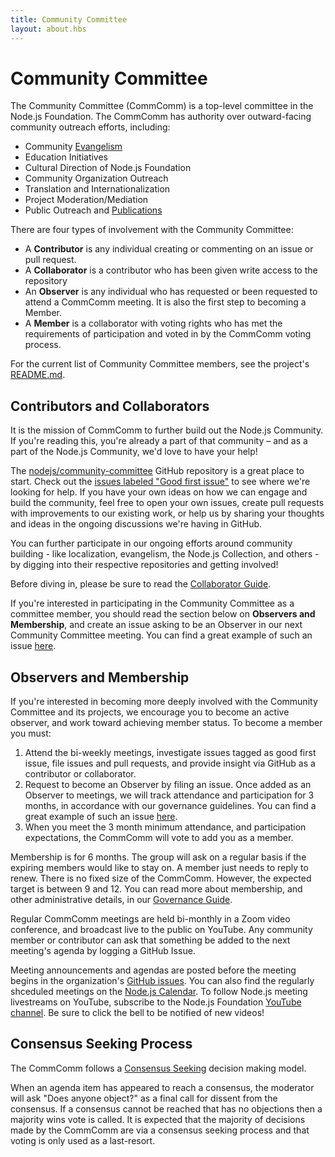 ```yaml
---
title: Community Committee
layout: about.hbs
---
```


# Community Committee

The Community Committee (CommComm) is a top-level committee in the Node.js Foundation. The CommComm has authority over outward-facing community outreach efforts, including:
 - Community [Evangelism](https://github.com/nodejs/evangelism)
 - Education Initiatives
 - Cultural Direction of Node.js Foundation
 - Community Organization Outreach
 - Translation and Internationalization
 - Project Moderation/Mediation
 - Public Outreach and [Publications](https://medium.com/the-node-js-collection)

There are four types of involvement with the Community Committee:

  - A **Contributor** is any individual creating or commenting on an issue or pull request.
  - A **Collaborator** is a contributor who has been given write access to the repository
  - An **Observer** is any individual who has requested or been requested to attend a CommComm meeting. It is also the first step to becoming a Member.
  - A **Member** is a collaborator with voting rights who has met the requirements of participation and voted in by the CommComm voting process.

For the current list of Community Committee members, see the project's [README.md](https://github.com/nodejs/community-committee).

## Contributors and Collaborators

It is the mission of CommComm to further build out the Node.js Community. If you're reading this, you're already a part of that community – and as a part of the Node.js Community, we'd love to have your help!

The [nodejs/community-committee](https://github.com/nodejs/community-committee) GitHub repository is a great place to start. Check out the [issues labeled "Good first issue"](https://github.com/nodejs/community-committee/labels/good%20first%20issue) to see where we're looking for help. If you have your own ideas on how we can engage and build the community, feel free to open your own issues, create pull requests with improvements to our existing work, or help us by sharing your thoughts and ideas in the ongoing discussions we're having in GitHub.

You can further participate in our ongoing efforts around community building - like localization, evangelism, the Node.js Collection, and others - by digging into their respective repositories and getting involved!

Before diving in, please be sure to read the [Collaborator Guide](https://github.com/nodejs/community-committee/blob/master/COLLABORATOR_GUIDE.md).

If you're interested in participating in the Community Committee as a committee member, you should read the section below on **Observers and Membership**, and create an issue asking to be an Observer in our next Community Committee meeting. You can find a great example of such an issue [here](https://github.com/nodejs/community-committee/issues/142).

## Observers and Membership

If you're interested in becoming more deeply involved with the Community Committee and its projects, we encourage you to become an active observer, and work toward achieving member status. To become a member you must:

 1. Attend the bi-weekly meetings, investigate issues tagged as good first issue, file issues and pull requests, and provide insight via GitHub as a contributor or collaborator.
 2. Request to become an Observer by filing an issue. Once added as an Observer to meetings, we will track attendance and participation for 3 months, in accordance with our governance guidelines. You can find a great example of such an issue [here](https://github.com/nodejs/community-committee/issues/142).
 3. When you meet the 3 month minimum attendance, and participation expectations, the CommComm will vote to add you as a member.

Membership is for 6 months. The group will ask on a regular basis if the expiring members would like to stay on. A member just needs to reply to renew. There is no fixed size of the CommComm. However, the expected target is between 9 and 12. You can read more about membership, and other administrative details, in our [Governance Guide](https://github.com/nodejs/community-committee/blob/master/GOVERNANCE.md).

Regular CommComm meetings are held bi-monthly in a Zoom video conference, and broadcast live to the public on YouTube. Any community member or contributor can ask that something be added to the next meeting's agenda by logging a GitHub Issue.

Meeting announcements and agendas are posted before the meeting begins in the organization's [GitHub issues](https://github.com/nodejs/community-committee/issues). You can also find the regularly shceduled meetings on the [Node.js Calendar](https://nodejs.org/calendar). To follow Node.js meeting livestreams on YouTube, subscribe to the Node.js Foundation [YouTube channel](https://www.youtube.com/channel/UCQPYJluYC_sn_Qz_XE-YbTQ). Be sure to click the bell to be notified of new videos!

## Consensus Seeking Process

The CommComm follows a [Consensus Seeking](https://en.wikipedia.org/wiki/Consensus-seeking_decision-making) decision making model.

When an agenda item has appeared to reach a consensus, the moderator will ask "Does anyone object?" as a final call for dissent from the consensus. If a consensus cannot be reached that has no objections then a majority wins vote is called. It is expected that the majority of decisions made by the CommComm are via a consensus seeking process and that voting is only used as a last-resort.